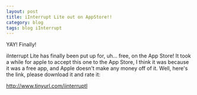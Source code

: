 ```yaml
---
layout: post
title: iInterrupt Lite out on AppStore!!
category: blog
tags: blog iInterrupt
---
```

YAY! Finally!

iInterrupt Lite has finally been put up for, uh... free, on the App Store! It took a while for apple to accept this one to the App Store, I think it was because it was a free app, and Apple doesn't make any money off of it. Well, here's the link, please download it and rate it:

http://www.tinyurl.com/iinterruptl
